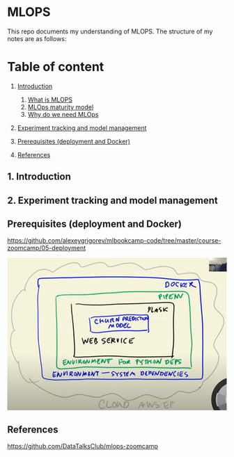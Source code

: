 # MLOPS

This repo documents my understanding of MLOPS. The structure of my notes are as follows:

# Table of content

1. [Introduction](#1)
    1. [What is MLOPS](#2)
    2. [MLOps maturity model](#3)
    3. [Why do we need MLOps](#4)


2. [Experiment tracking and model management](#5)


8. [Prerequisites (deployment and Docker)](#11)
9. [References](#12)


<a name="1"></a>
## 1. Introduction


<a name="5"></a>
## 2. Experiment tracking and model management

<a name="8"></a>
## Prerequisites (deployment and Docker)

https://github.com/alexeygrigorev/mlbookcamp-code/tree/master/course-zoomcamp/05-deployment

![](https://raw.githubusercontent.com/DanialArab/images/main/MLOPS/Deployment.PNG)

<a name="9"></a>
## References

https://github.com/DataTalksClub/mlops-zoomcamp
